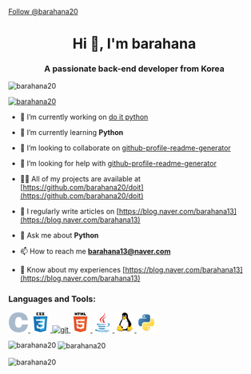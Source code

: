 <head>
<body>

<!-- Place this tag where you want the button to render. -->
<a class="github-button" href="https://github.com/barahana20" data-color-scheme="no-preference: light; light: light; dark: dark;" data-size="large" data-show-count="true" aria-label="Follow @barahana20 on GitHub">Follow @barahana20</a>

<h1 align="center">Hi 👋, I'm barahana</h1>
<h3 align="center">A passionate back-end developer from Korea</h3>

<p align="left"> <img src="https://komarev.com/ghpvc/?username=barahana20&label=Profile%20views&color=0e75b6&style=flat" alt="barahana20" /> </p>

<p align="left"> <a href="https://github.com/ryo-ma/github-profile-trophy"><img src="https://github-profile-trophy.vercel.app/?username=barahana20" alt="barahana20" /></a> </p>

- 🔭 I’m currently working on [do it python](https://github.com/barahana20/doit)

- 🌱 I’m currently learning **Python**

- 👯 I’m looking to collaborate on [github-profile-readme-generator](https://github.com/barahana20/doit)

- 🤝 I’m looking for help with [github-profile-readme-generator](https://github.com/barahana20/doit)

- 👨‍💻 All of my projects are available at [https://github.com/barahana20/doit](https://github.com/barahana20/doit)

- 📝 I regularly write articles on [https://blog.naver.com/barahana13](https://blog.naver.com/barahana13)

- 💬 Ask me about **Python**

- 📫 How to reach me **barahana13@naver.com**

- 📄 Know about my experiences [https://blog.naver.com/barahana13](https://blog.naver.com/barahana13)


<h3 align="left">Languages and Tools:</h3>
<p align="left"> <a href="https://www.cprogramming.com/" target="_blank"> <img src="https://raw.githubusercontent.com/devicons/devicon/master/icons/c/c-original.svg" alt="c" width="40" height="40"/> </a> <a href="https://www.w3schools.com/css/" target="_blank"> <img src="https://raw.githubusercontent.com/devicons/devicon/master/icons/css3/css3-original-wordmark.svg" alt="css3" width="40" height="40"/> </a> <a href="https://git-scm.com/" target="_blank"> <img src="https://www.vectorlogo.zone/logos/git-scm/git-scm-icon.svg" alt="git" width="40" height="40"/> </a> <a href="https://www.w3.org/html/" target="_blank"> <img src="https://raw.githubusercontent.com/devicons/devicon/master/icons/html5/html5-original-wordmark.svg" alt="html5" width="40" height="40"/> </a> <a href="https://www.java.com" target="_blank"> <img src="https://raw.githubusercontent.com/devicons/devicon/master/icons/java/java-original.svg" alt="java" width="40" height="40"/> </a> <a href="https://www.linux.org/" target="_blank"> <img src="https://raw.githubusercontent.com/devicons/devicon/master/icons/linux/linux-original.svg" alt="linux" width="40" height="40"/> </a> <a href="https://www.python.org" target="_blank"> <img src="https://raw.githubusercontent.com/devicons/devicon/master/icons/python/python-original.svg" alt="python" width="40" height="40"/> </a> </p>

<p><img align="left" src="https://github-readme-stats.vercel.app/api/top-langs?username=barahana20&show_icons=true&locale=en&layout=compact" alt="barahana20" /></p>

<p>&nbsp;<img align="center" src="https://github-readme-stats.vercel.app/api?username=barahana20&show_icons=true&locale=en" alt="barahana20" /></p>

<p><img align="center" src="https://github-readme-streak-stats.herokuapp.com/?user=barahana20&" alt="barahana20" /></p>
</body>

<!-- Place this tag in your head or just before your close body tag. -->
<script async defer src="https://buttons.github.io/buttons.js"></script>

</head>

